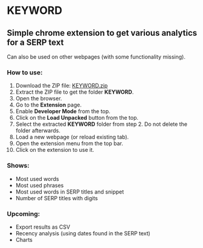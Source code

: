 # KEYWORD
## Simple chrome extension to get various analytics for a SERP text
Can also be used on other webpages (with some functionality missing).

### **How to use:**
1. Download the ZIP file: [KEYWORD.zip](https://github.com/muhallilahnaf/KEYWORD/releases/download/v0.0.2/KEYWORD.zip)
2. Extract the ZIP file to get the folder **KEYWORD**.
3. Open the browser.
4. Go to the **Extension** page.
5. Enable **Developer Mode** from the top.
6. Click on the **Load Unpacked** button from the top.
7. Select the extracted **KEYWORD** folder from step 2. Do not delete the folder afterwards.
8. Load a new webpage (or reload existing tab).
9. Open the extension menu from the top bar.
10. Click on the extension to use it.

### Shows:
- Most used words
- Most used phrases
- Most used words in SERP titles and snippet
- Number of SERP titles with digits

### Upcoming:
- Export results as CSV
- Recency analysis (using dates found in the SERP text)
- Charts